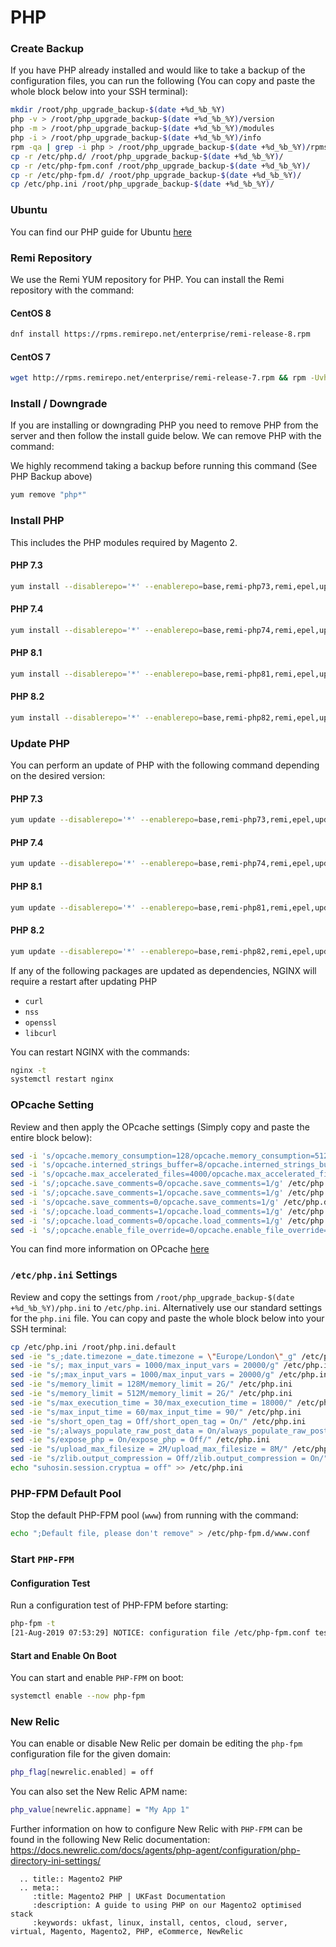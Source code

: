 # PHP

### Create Backup

If you have PHP already installed and would like to take a backup of the configuration files, you can run the following (You can copy and paste the whole block below into your SSH terminal):

```bash
mkdir /root/php_upgrade_backup-$(date +%d_%b_%Y)
php -v > /root/php_upgrade_backup-$(date +%d_%b_%Y)/version
php -m > /root/php_upgrade_backup-$(date +%d_%b_%Y)/modules
php -i > /root/php_upgrade_backup-$(date +%d_%b_%Y)/info
rpm -qa | grep -i php > /root/php_upgrade_backup-$(date +%d_%b_%Y)/rpms
cp -r /etc/php.d/ /root/php_upgrade_backup-$(date +%d_%b_%Y)/
cp -r /etc/php-fpm.conf /root/php_upgrade_backup-$(date +%d_%b_%Y)/
cp -r /etc/php-fpm.d/ /root/php_upgrade_backup-$(date +%d_%b_%Y)/
cp /etc/php.ini /root/php_upgrade_backup-$(date +%d_%b_%Y)/
```

### Ubuntu

You can find our PHP guide for Ubuntu [here](php_ubuntu)

### Remi Repository

We use the Remi YUM repository for PHP. You can install the Remi repository with the command:

#### CentOS 8

```bash
dnf install https://rpms.remirepo.net/enterprise/remi-release-8.rpm
```

#### CentOS 7

```bash
wget http://rpms.remirepo.net/enterprise/remi-release-7.rpm && rpm -Uvh remi-release-7.rpm && rm -f remi-release-7.rpm
```

### Install / Downgrade

If you are installing or downgrading PHP you need to remove PHP from the server and then follow the install guide below. We can remove PHP with the command:

We highly recommend taking a backup before running this command (See PHP Backup above)

```bash
yum remove "php*"
```

### Install PHP

This includes the PHP modules required by Magento 2.

#### PHP 7.3

```bash
yum install --disablerepo='*' --enablerepo=base,remi-php73,remi,epel,updates php php-pecl-mcrypt php-pdo php-mysqlnd php-opcache php-xml php-gd php-devel php-mysql php-intl php-mbstring php-bcmath php-json php-iconv php-pecl-redis php-fpm php-zip php-soap php-sodium libsodium
```

#### PHP 7.4

```bash
yum install --disablerepo='*' --enablerepo=base,remi-php74,remi,epel,updates php php-pecl-mcrypt php-pdo php-mysqlnd php-opcache php-xml php-gd php-devel php-mysql php-intl php-mbstring php-bcmath php-json php-iconv php-pecl-redis php-fpm php-zip php-soap php-sodium libsodium
```

#### PHP 8.1

```bash
yum install --disablerepo='*' --enablerepo=base,remi-php81,remi,epel,updates php php-pecl-mcrypt php-pdo php-mysqlnd php-opcache php-xml php-gd php-devel php-mysql php-intl php-mbstring php-bcmath php-json php-iconv php-pecl-redis php-fpm php-zip php-soap php-sodium libsodium
```

#### PHP 8.2

```bash
yum install --disablerepo='*' --enablerepo=base,remi-php82,remi,epel,updates php php-pecl-mcrypt php-pdo php-mysqlnd php-opcache php-xml php-gd php-devel php-mysql php-intl php-mbstring php-bcmath php-json php-iconv php-pecl-redis php-fpm php-zip php-soap php-sodium libsodium
```
### Update PHP

You can perform an update of PHP with the following command depending on the desired version:

#### PHP 7.3

```bash
yum update --disablerepo='*' --enablerepo=base,remi-php73,remi,epel,updates 'php-*'
```

#### PHP 7.4

```bash
yum update --disablerepo='*' --enablerepo=base,remi-php74,remi,epel,updates 'php-*'
```

#### PHP 8.1

```bash
yum update --disablerepo='*' --enablerepo=base,remi-php81,remi,epel,updates 'php-*'
```

#### PHP 8.2

```bash
yum update --disablerepo='*' --enablerepo=base,remi-php82,remi,epel,updates 'php-*'
```

If any of the following packages are updated as dependencies, NGINX will require a restart after updating PHP

* `curl`
* `nss`
* `openssl`
* `libcurl`

You can restart NGINX with the commands:

```bash
nginx -t
systemctl restart nginx
```

### OPcache Setting

Review and then apply the OPcache settings (Simply copy and paste the entire block below):

```bash
sed -i 's/opcache.memory_consumption=128/opcache.memory_consumption=512/g' /etc/php.d/*opcache.ini
sed -i 's/opcache.interned_strings_buffer=8/opcache.interned_strings_buffer=12/g' /etc/php.d/*opcache.ini
sed -i 's/opcache.max_accelerated_files=4000/opcache.max_accelerated_files=60000/g' /etc/php.d/*opcache.ini
sed -i 's/;opcache.save_comments=0/opcache.save_comments=1/g' /etc/php.d/*opcache.ini
sed -i 's/;opcache.save_comments=1/opcache.save_comments=1/g' /etc/php.d/*opcache.ini
sed -i 's/opcache.save_comments=0/opcache.save_comments=1/g' /etc/php.d/*opcache.ini
sed -i 's/;opcache.load_comments=1/opcache.load_comments=1/g' /etc/php.d/*opcache.ini
sed -i 's/;opcache.load_comments=0/opcache.load_comments=1/g' /etc/php.d/*opcache.ini
sed -i 's/;opcache.enable_file_override=0/opcache.enable_file_override=1/g' /etc/php.d/*opcache.ini
```

You can find more information on OPcache [here](/ecommercestacks/magento/magento2/opcache/opcache.html#stack-opcache-settings)

### `/etc/php.ini` Settings

Review and copy the settings from `/root/php_upgrade_backup-$(date +%d_%b_%Y)/php.ini` to `/etc/php.ini`. Alternatively use our standard settings for the `php.ini` file. You can copy and paste the whole block below into your SSH terminal:

```bash
cp /etc/php.ini /root/php.ini.default
sed -ie "s_;date.timezone =_date.timezone = \"Europe/London\"_g" /etc/php.ini
sed -ie "s/; max_input_vars = 1000/max_input_vars = 20000/g" /etc/php.ini
sed -ie "s/;max_input_vars = 1000/max_input_vars = 20000/g" /etc/php.ini
sed -ie "s/memory_limit = 128M/memory_limit = 2G/" /etc/php.ini
sed -ie "s/memory_limit = 512M/memory_limit = 2G/" /etc/php.ini
sed -ie "s/max_execution_time = 30/max_execution_time = 18000/" /etc/php.ini
sed -ie "s/max_input_time = 60/max_input_time = 90/" /etc/php.ini
sed -ie "s/short_open_tag = Off/short_open_tag = On/" /etc/php.ini
sed -ie "s/;always_populate_raw_post_data = On/always_populate_raw_post_data = -1/" /etc/php.ini
sed -ie "s/expose_php = On/expose_php = Off/" /etc/php.ini
sed -ie "s/upload_max_filesize = 2M/upload_max_filesize = 8M/" /etc/php.ini
sed -ie "s/zlib.output_compression = Off/zlib.output_compression = On/" /etc/php.ini
echo "suhosin.session.cryptua = off" >> /etc/php.ini
```

### PHP-FPM Default Pool

Stop the default PHP-FPM pool (`www`) from running with the command:

```bash
echo ";Default file, please don't remove" > /etc/php-fpm.d/www.conf
```

### Start `PHP-FPM`

#### Configuration Test

Run a configuration test of PHP-FPM before starting:

```bash
php-fpm -t
[21-Aug-2019 07:53:29] NOTICE: configuration file /etc/php-fpm.conf test is successful
```

#### Start and Enable On Boot

You can start and enable `PHP-FPM` on boot:

```bash
systemctl enable --now php-fpm
```

### New Relic

You can enable or disable New Relic per domain be editing the `php-fpm` configuration file for the given domain:

```bash
php_flag[newrelic.enabled] = off
```

You can also set the New Relic APM name:

```bash
php_value[newrelic.appname] = "My App 1"
```

Further information on how to configure New Relic with `PHP-FPM` can be found in the following New Relic documentation:
https://docs.newrelic.com/docs/agents/php-agent/configuration/php-directory-ini-settings/

```eval_rst
  .. title:: Magento2 PHP
  .. meta::
     :title: Magento2 PHP | UKFast Documentation
     :description: A guide to using PHP on our Magento2 optimised stack
     :keywords: ukfast, linux, install, centos, cloud, server, virtual, Magento, Magento2, PHP, eCommerce, NewRelic
```
